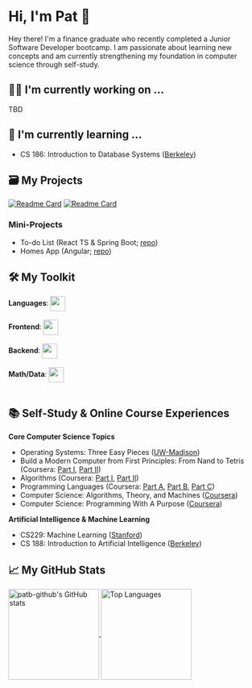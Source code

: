 # Hi, I'm Pat 👋

Hey there! I'm a finance graduate who recently completed a Junior Software Developer bootcamp. I am passionate about learning new concepts and am currently strengthening my foundation in computer science through self-study.

## 🧑‍💻 I'm currently working on ...
TBD

## 📖 I'm currently learning ...
- CS 186: Introduction to Database Systems ([Berkeley](https://cs186berkeley.net/fa20/))

## 🗃️ My Projects

[![Readme Card](https://github-readme-stats.vercel.app/api/pin/?username=patb-github&repo=crafting-interpreters&theme=algolia)](https://github.com/patb-github/crafting-interpreters)
[![Readme Card](https://github-readme-stats.vercel.app/api/pin/?username=patb-github&repo=voyage-app-mern&theme=algolia)](https://github.com/patb-github/voyage-app-mern)

### Mini-Projects
- To-do List (React TS & Spring Boot; [repo](https://github.com/patb-github/to-do-list))
- Homes App (Angular; [repo](https://github.com/patb-github/homes-app))

## 🛠️ My Toolkit

<div>
  <span style=""><strong>Languages</strong>: </span>
  <a href="https://skillicons.dev">
    <img style="vertical-align:middle" src="https://skillicons.dev/icons?i=js,ts,java,python,c" height=30>
  </a>
</div>
<br />
<div>
  <span style=""><strong>Frontend</strong>: </span>
  <a href="https://skillicons.dev">
    <img style="vertical-align:middle" src="https://skillicons.dev/icons?i=html,css,tailwind,react" height=30>
  </a>
</div>
<br />
<div>
  <span style=""><strong>Backend</strong>: </span>
  <a href="https://skillicons.dev">
    <img style="vertical-align:middle" src="https://skillicons.dev/icons?i=nodejs,express,mongodb" height=30>
  </a>
</div>
<br />
<div>
  <span style=""><strong>Math/Data</strong>: </span>
  <a href="https://go-skill-icons.vercel.app">
    <img style="vertical-align:middle" src="https://go-skill-icons.vercel.app/api/icons?i=octave,numpy,pandas,matplotlib&titles=true" height=30>
  </a>
</div>
<br />

## 📚 Self-Study & Online Course Experiences
**Core Computer Science Topics**
- Operating Systems: Three Easy Pieces ([UW-Madison](https://pages.cs.wisc.edu/~remzi/OSTEP/))
- Build a Modern Computer from First Principles: From Nand to Tetris (Coursera: [Part I](https://www.coursera.org/learn/build-a-computer), [Part II](https://www.coursera.org/learn/nand2tetris2))
- Algorithms (Coursera: [Part I](https://www.coursera.org/learn/algorithms-part1), [Part II](https://www.coursera.org/learn/algorithms-part2))
- Programming Languages (Coursera: [Part A](https://www.coursera.org/learn/programming-languages), [Part B](https://www.coursera.org/learn/programming-languages-part-b), [Part C](https://www.coursera.org/learn/programming-languages-part-c))
- Computer Science: Algorithms, Theory, and Machines ([Coursera](https://www.coursera.org/learn/cs-algorithms-theory-machines))
- Computer Science: Programming With A Purpose ([Coursera](https://www.coursera.org/learn/cs-programming-java))

**Artificial Intelligence & Machine Learning**
- CS229: Machine Learning ([Stanford](https://see.stanford.edu/course/cs229))
- CS 188: Introduction to Artificial Intelligence ([Berkeley](https://berkeleyai.github.io/cs188-website/index.html))

## 📈 My GitHub Stats
<a href="https://github.com/anuraghazra/github-readme-stats">
    <img src="https://github-readme-stats.vercel.app/api?username=patb-github&show_icons=true&hide=&count_private=true&theme=algolia" alt="patb-github's GitHub stats" height=180 align="center" width=/>
</a>
<a href="https://github.com/anuraghazra/github-readme-stats">
    <img src="https://github-readme-stats.vercel.app/api/top-langs/?username=patb-github&langs_count=10&layout=compact&theme=algolia" alt="Top Languages" height=180 align="center"/>
</a>
